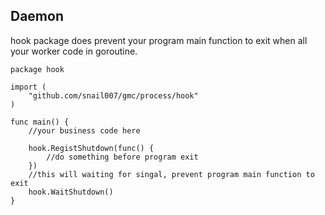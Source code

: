 ## Daemon 

hook package does prevent your program main function to exit when all your worker code in goroutine.

```golang
package hook

import (
	"github.com/snail007/gmc/process/hook"
)

func main() {
    //your business code here

	hook.RegistShutdown(func() {
		//do something before program exit
    })
    //this will waiting for singal, prevent program main function to exit
	hook.WaitShutdown()
}
```
